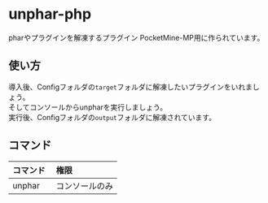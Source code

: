 # unphar-php
pharやプラグインを解凍するプラグイン PocketMine-MP用に作られています。
## 使い方
導入後、Configフォルダの`target`フォルダに解凍したいプラグインをいれましょう。
<br />そしてコンソールからunpharを実行しましょう。
<br />実行後、Configフォルダの`output`フォルダに解凍されています。
## コマンド

| コマンド | 権限 |
|:--|:--|
| unphar　| コンソールのみ |
